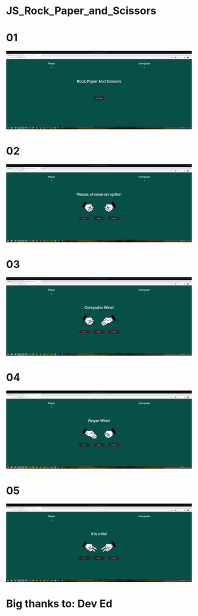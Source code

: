 # JS_Rock_Paper_and_Scissors


# 01
<img src="prev/prev01.png">
</br>

# 02
<img src="prev/prev02.png">
</br>

# 03
<img src="prev/prev03.png">
</br>

# 04
<img src="prev/prev04.png">
</br>

# 05
<img src="prev/prev05.png">
</br>

# Big thanks to: Dev Ed
